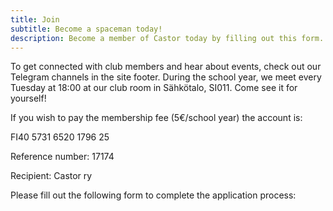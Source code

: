 ```yaml
---
title: Join
subtitle: Become a spaceman today!
description: Become a member of Castor today by filling out this form.
---
```

To get connected with club members and hear about events, check out our Telegram channels in the site footer. During the school year, we meet every Tuesday at 18:00 at our club room in Sähkötalo, SI011. Come see it for yourself!

If you wish to pay the membership fee (5€/school year) the account is:

FI40 5731 6520 1796 25

Reference number: 17174

Recipient: Castor ry

Please fill out the following form to complete the application process:
